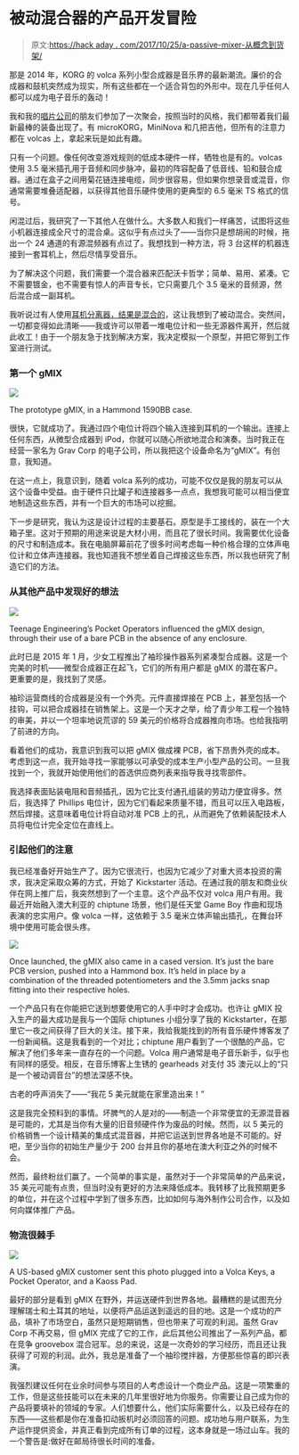 # 被动混合器的产品开发冒险

> 原文:[https://hack aday . com/2017/10/25/a-passive-mixer-从概念到货架/](https://hackaday.com/2017/10/25/a-passive-mixer-from-concept-to-shelf/)

那是 2014 年，KORG 的 volca 系列小型合成器是音乐界的最新潮流。廉价的合成器和鼓机突然成为现实，所有这些都在一个适合背包的外形中。现在几乎任何人都可以成为电子音乐的轰动！

我和我的[唱片公司](http://www.ryoshi-transit.jp/)的朋友们参加了一次聚会，按照当时的风格，我们都带着我们最新最棒的装备出现了。有 microKORG，MiniNova 和几把吉他，但所有的注意力都在 volcas 上，拿起来玩是如此有趣。

只有一个问题。像任何改变游戏规则的低成本硬件一样，牺牲也是有的。volcas 使用 3.5 毫米插孔用于音频和同步脉冲，最初的阵容配备了低音线、铅和鼓合成器。通过在盒子之间用菊花链连接电缆，同步很容易，但如果你想录音或混音，你通常需要堆叠适配器，以获得其他音乐硬件使用的更典型的 6.5 毫米 TS 格式的信号。

闲混过后，我研究了一下其他人在做什么。大多数人和我们一样痛苦，试图将这些小机器连接成全尺寸的混合桌。这似乎有点过头了——当你只是想胡闹的时候，拖出一个 24 通道的有源混频器有点过了。我想找到一种方法，将 3 台这样的机器连接到一套耳机上，然后尽情享受音乐。

为了解决这个问题，我们需要一个混合器来匹配沃卡哲学；简单、易用、紧凑。它不需要镀金，也不需要有惊人的声音专长，它只需要几个 3.5 毫米的音频源，然后混合成一副耳机。

我听说过有人使用[耳机分离器，结果是混合的](https://www.reddit.com/r/volcas/comments/4wccx0/settling_the_belkin_rockstar_question/)，这让我想到了被动混合。突然间，一切都变得如此清晰——我或许可以带着一堆电位计和一些无源器件离开，然后就此收工！由于一个朋友急于找到解决方案，我决定模拟一个原型，并把它带到工作室进行测试。

### 第一个 gMIX

![](../Images/9a73d9141f03ee0c0bf9bba5fc9c80b0.png)

The prototype gMIX, in a Hammond 1590BB case.

很快，它就成功了。我通过四个电位计将四个输入连接到耳机的一个输出。连接上任何东西，从微型合成器到 iPod，你就可以随心所欲地混合和演奏。当时我正在经营一家名为 Grav Corp 的电子公司，所以我把这个设备命名为“gMIX”。有创意，我知道。

在这一点上，我意识到，随着 volca 系列的成功，可能不仅仅是我的朋友可以从这个设备中受益。由于硬件只比罐子和连接器多一点点，我想我可能可以相当便宜地制造这些东西，并有一个巨大的市场可以挖掘。

下一步是研究，我认为这是设计过程的主要基石。原型是手工接线的，装在一个大箱子里。这对于预期的用途来说是大材小用，而且花了很长时间。我需要优化设备的尺寸和制造成本。我在电脑屏幕前花了很多时间考虑每一种价格合理的立体声电位计和立体声连接器。我也知道我不想坐着自己焊接这些东西，所以我也研究了制造它们的方法。

### 从其他产品中发现好的想法

![](../Images/ca7ff82c4de10596d178fe46f892d826.png)

Teenage Engineering’s Pocket Operators influenced the gMIX design, through their use of a bare PCB in the absence of any enclosure.

此时已是 2015 年 1 月，少女工程推出了袖珍操作器系列紧凑型合成器。这是一个完美的时机——微型合成器正在起飞，它们的所有用户都是 gMIX 的潜在客户。更重要的是，我找到了灵感。

袖珍运营商线的合成器是没有一个外壳。元件直接焊接在 PCB 上，甚至包括一个挂钩，可以把合成器挂在销售架上。这是一个天才之举，给了青少年工程一个独特的审美，并以一个坦率地说荒谬的 59 美元的价格将合成器推向市场。也给我指明了前进的方向。

看着他们的成功，我意识到我可以把 gMIX 做成裸 PCB，省下昂贵外壳的成本。考虑到这一点，我开始寻找一家能够以可承受的成本生产小型产品的公司。一旦我找到一个，我就开始使用他们的首选供应商列表来指导我寻找零部件。

我选择表面贴装电阻和音频插孔，因为它比支付通孔组装的劳动力便宜得多。然后，我选择了 Phillips 电位计，因为它们看起来质量不错，而且可以压入电路板，然后焊接。这意味着电位计将自动对准 PCB 上的孔，从而避免了依赖装配技术人员将电位计完全定位在直线上。

### 引起他们的注意

我已经准备好开始生产了。因为它很流行，也因为它减少了对重大资本投资的需求，我决定采取众筹的方式，开始了 Kickstarter 活动。在通过我的朋友和商业伙伴在网上推广后，我突然想到了一个主意。这个产品不仅对 volca 用户有用。我最近开始融入澳大利亚的 chiptune 场景，他们是任天堂 Game Boy 作曲和现场表演的忠实用户。像 volca 一样，这依赖于 3.5 毫米立体声输出插孔，在舞台环境中使用可能会很头疼。

![](../Images/a32020789e1c6b8e5d21c6549d478109.png)

Once launched, the gMIX also came in a cased version. It’s just the bare PCB version, pushed into a Hammond box. It’s held in place by a combination of the threaded potentiometers and the 3.5mm jacks snap fitting into their respective holes.

一个产品只有在你能把它送到想要使用它的人手中时才会成功。也许让 gMIX 投入生产的最大成功是我与一个国际 chiptunes 小组分享了我的 Kickstarter，在那里它一夜之间获得了巨大的关注。接下来，我给我能找到的所有音乐硬件博客发了一份新闻稿。这是我看到的一个对比；chiptune 用户看到了一个很酷的产品，它解决了他们多年来一直存在的一个问题。Volca 用户通常是电子音乐新手，似乎也有同样的感受。相反，在音乐博客上生锈的 gearheads 对支付 35 澳元以上的“只是一个被动调音台”的想法深感不快。

古老的呼声消失了——“我花 5 美元就能在家里造出来！”

这是我完全预料到的事情。坏脾气的人是对的——制造一个非常便宜的无源混音器是可能的，尤其是当你有大量的旧音频硬件作为废品的时候。然而，以 5 美元的价格销售一个设计精美的集成式混音器，并把它运送到世界各地是不可能的。好吧，至少当你的初始生产量少于 200 台并且你的基地在澳大利亚之外的时候不会。

然而，最终粉丝们赢了。一个简单的事实是，虽然对于一个非常简单的产品来说，35 美元可能有点贵，但当时没有更好的方法来降低成本。我转移了比我预期更多的单位，并在这个过程中学到了很多东西，比如如何与海外制作公司合作，以及如何向媒体推广产品。

### 物流很棘手

![](../Images/d93c69c7947a924467b8e9d93ba908b1.png)

A US-based gMIX customer sent this photo plugged into a Volca Keys, a Pocket Operator, and a Kaoss Pad.

最好的部分是看到 gMIX 在野外，并运送硬件到世界各地。最糟糕的是试图充分理解瑞士和土耳其的地址，以便将产品运送到遥远的目的地。这是一个成功的产品，填补了市场空白，虽然只是短期销售，但也带来了可观的利润。虽然 Grav Corp 不再交易，但 gMIX 完成了它的工作，此后其他公司推出了一系列产品，都在竞争 groovebox 混合冠军。总的来说，这是一次奇妙的学习经历，而且还让我获得了可观的利润。此外，我总是准备了一个袖珍搅拌器，方便那些惊喜的即兴表演。

我强烈建议任何在业余时间参与项目的人考虑设计一个商业产品。这是一项繁重的工作，但是这些技能可以在未来的几年里很好地为你服务。你需要让自己成为你的产品将要填补的领域的专家。人们想要什么，他们实际需要什么，以及已经存在的东西——这些都是你在准备扣动扳机时必须回答的问题。成功地与用户联系，为生产运作提供资金，并真正看到完成所有订单的过程，这本身就是一场过山车。我的一个警告是:做好在邮局待很长时间的准备。